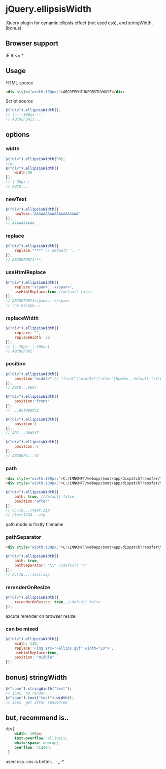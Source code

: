 jQuery.ellipsisWidth
==============================
jQuery plugin for dynamic ellipsis effect (not used css),
and stringWidth. (bonus)

Browser support
---
IE 9 <= *

Usage
---
HTML source
```html
<div style="width:100px;">ABCDEFGHIJKPQRSTUVWXYZ</div>
```
Script source
```js
$("div").ellipsisWidth();
// |----100px---|
// ABCDEFGHIJ...
```

## options
### width
```js
$("div").ellipsisWidth(50);
//or
$("div").ellipsisWidth({
    width:50
});
// |-50px-|
// ABCD...
```
### newText
```js
$("div").ellipsisWidth({
    newText:"AAAAAAAAAAAAAAAAAAAA"
});
// AAAAAAAAAA...
```
### replace
```js
$("div").ellipsisWidth({
    replace:"***" // default "..."
});
// ABCDEFGHIJ***
```
### useHtmlReplace
```js
$("div").ellipsisWidth({
    replace:"<span>...</span>",
    useHtmlReplace:true //default false
});
// ABCDEFGHIJ<span>...</span>
// (no escape..)
```

### replaceWidth
```js
$("div").ellipsisWidth({
    replace: "",
    replaceWidth: 30
});
// |--70px--|-30px-|
// ABCDEFGHI
```
### position
```js
$("div").ellipsisWidth({
    position:"middle" // "front"|"middle"|"after"|Number, default "after"
});
// ABCD...VWXY

$("div").ellipsisWidth({
    position:"front"
});
// ...RSTUVWXYZ

$("div").ellipsisWidth({
    position:3
});
// ABC...UVWXYZ

$("div").ellipsisWidth({
    position:-2
});
// ABCDEFG...YZ
```

### path
```html
<div style="width:100px;">C:/INNOMFT/webapp/boot/app/dispatchTransfer/test.zip</div>
<div style="width:100px;">C:/INNOMFT/webapp/boot/app/dispatchTransfer/test12345aaav22.zip</div>
```
```js
$("div").ellipsisWidth({
    path: true, //default false
    position:"after"
});
// C:/IN.../test.zip
// /test1234...zip
```
path mode is firstly filename

### pathSeparator
```html
<div style="width:100px;">C:\INNOMFT\webapp\boot\app\dispatchTransfer\test.zip</div>
```
```js
$("div").ellipsisWidth({
    path: true,
    pathSeparator: "\\" //default "/"
});
// C:\IN...\test.zip
```
### rerenderOnResize
```js
$("div").ellipsisWidth({
    rerenderOnResize: true, //default false
});
```
excute rerender on browser resize.

### can be mixed
```js
$("div").ellipsisWidth({
    width: 130,
    replace:'<img src="/ellips.gif" width="20">',
    useHtmlReplace:true,
    position: "middle"
});
```
bonus) stringWidth
---
```js
$("span").stringWidth("test");
// 15px, no render.
$("span").text("test").width();
// 15px, get after renderred
```

but, recommend is..
---
```css
div{
    width: 100px;
    text-overflow: ellipsis;
    white-space: nowrap;
    overflow: hidden;
 }
 ```
 used css. css is better... -_-*